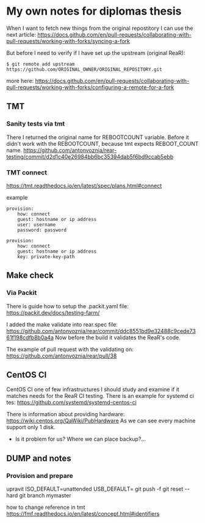 # My own notes for diplomas thesis

When I want to fetch new things from the original repostitory I can use the next
article:
https://docs.github.com/en/pull-requests/collaborating-with-pull-requests/working-with-forks/syncing-a-fork

But before I need to verify if I have set up the upstream (original ReaR):
```
$ git remote add upstream https://github.com/ORIGINAL_OWNER/ORIGINAL_REPOSITORY.git
```
more here: https://docs.github.com/en/pull-requests/collaborating-with-pull-requests/working-with-forks/configuring-a-remote-for-a-fork


## TMT
### Sanity tests via tmt
There I returned the original name for REBOOTCOUNT variable.
Before it didn't work with the REBOOTCOUNT, because tmt expects REBOOT_COUNT name.
https://github.com/antonvoznia/rear-testing/commit/d2d1c40e26984bb6bc35394dab5f6bd9ccab5ebb

### TMT connect
https://tmt.readthedocs.io/en/latest/spec/plans.html#connect

example
```
provision:
    how: connect
    guest: hostname or ip address
    user: username
    password: password

provision:
    how: connect
    guest: hostname or ip address
    key: private-key-path
```


## Make check
### Via Packit
There is guide how to setup the .packit.yaml file:
https://packit.dev/docs/testing-farm/

I added the make validate into rear.spec file:
https://github.com/antonvoznia/rear/commit/ddc8551bd9e32488c9cede7361f198cdfb8b0a4a
Now before the build it validates the ReaR's code.

The example of pull request with the validating on:
https://github.com/antonvoznia/rear/pull/38


## CentOS CI

CentOS CI one of few infrastructures I should study and examine if it matches
needs for the ReaR CI testing.
There is an example for systemd ci tes:
https://github.com/systemd/systemd-centos-ci

There is information about providing hardware:
https://wiki.centos.org/QaWiki/PubHardware
As we can see every machine support only 1 disk.
* Is it problem for us? Where we can place backup?...

## DUMP and notes
### Provision and prepare

upravit
ISO_DEFAULT=unattended
USB_DEFAULT=
git push -f
git reset --hard
git branch mymaster

how to change reference in tmt
https://fmf.readthedocs.io/en/latest/concept.html#identifiers

